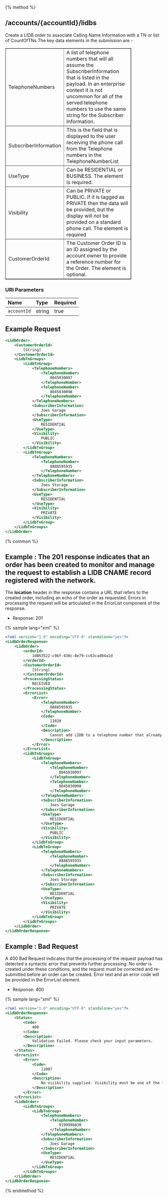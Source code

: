 {% method %}
## /accounts/{accountId}/lidbs

Create a LIDB order to associate Calling Name Information with a TN or list of CountOfTNs
The key data elements in the submission are -
    <table style="text-align: left; width: 80%;"
     border="1" cellpadding="2" cellspacing="2">
      <tbody>
        <tr>
          <td>TelephoneNumbers</td>
          <td>A list of telephone numbers that will all assume the SubscriberInformation that is listed in the payload.  In an enterprise context it is not uncommon for all of the served telephone numbers to use the same string for the Subscriber Information.</td>
        </tr>
        <tr>
          <td>SubscriberInformation</td>
          <td>This is the field that is displayed to the user receiving the phone call from the Telephone numbers in the TelephoneNumberList</td>
        </tr>
        <tr>
          <td>UseType</td>
          <td>Can be RESIDENTIAL or BUSINESS.  The element is required.</td>
        </tr>
        <tr>
          <td>Visibility</td>
          <td>Can be PRIVATE or PUBLIC.   If it is tagged as PRIVATE then the data will be provided, but the display will not be provided on a standard phone call.  The element is required</td>
        </tr>
        <tr>
          <td>CustomerOrderId</td>
          <td>The Customer Order ID is an ID assigned by the account owner to provide a reference number for the Order.  The element is optional.</td>
        </tr>
      </tbody>
    </table>



### URI Parameters
| Name | Type | Required |
|:-----|:-----|:---------|
| `accountId` | string | true |





## Example Request
```xml
<LidbOrder>
    <CustomerOrderId>
        [String]
    </CustomerOrderId>
    <LidbTnGroups>
        <LidbTnGroup>
            <TelephoneNumbers>
                <TelephoneNumber>
                    8045030097
                </TelephoneNumber>
                <TelephoneNumber>
                    8045030098
                </TelephoneNumber>
            </TelephoneNumbers>
            <SubscriberInformation>
                Joes Garage
            </SubscriberInformation>
            <UseType>
                RESIDENTIAL
            </UseType>
            <Visibility>
                PUBLIC
            </Visibility>
        </LidbTnGroup>
        <LidbTnGroup>
            <TelephoneNumbers>
                <TelephoneNumber>
                    8888595935
                </TelephoneNumber>
            </TelephoneNumbers>
            <SubscriberInformation>
                Joes Storage
            </SubscriberInformation>
            <UseType>
                RESIDENTIAL
            </UseType>
            <Visibility>
                PRIVATE
            </Visibility>
        </LidbTnGroup>
    </LidbTnGroups>
</LidbOrder>
```


{% common %}


## Example : The 201 response indicates that an order has been created to monitor and manage the request to establish a LIDB CNAME record registered with the network.
The <b>location</b> header in the response contains a URL that refers to the created order, including an echo of the order as requested.
Errors in processing the request will be articulated in the ErrorList component of the response.


* Response: 201

{% sample lang="xml" %}

```xml
<?xml version="1.0" encoding="UTF-8" standalone="yes"?>
<LidbOrderResponse>
    <LidbOrder>
        <orderId>
            1d863522-c9bf-430c-8e79-cc63cad04a1d
        </orderId>
        <CustomerOrderId>
            [String]
        </CustomerOrderId>
        <ProcessingStatus>
            RECEIVED
        </ProcessingStatus>
        <ErrorList>
            <Error>
                <TelephoneNumber>
                    8888595935
                </TelephoneNumber>
                <Code>
                    11020
                </Code>
                <Description>
                    Cannot add LIDB to a telephone number that already has LIDB or is in process
                </Description>
            </Error>
        </ErrorList>
        <LidbTnGroups>
            <LidbTnGroup>
                <TelephoneNumbers>
                    <TelephoneNumber>
                        8045030097
                    </TelephoneNumber>
                    <TelephoneNumber>
                        8045030098
                    </TelephoneNumber>
                </TelephoneNumbers>
                <SubscriberInformation>
                    Joes Garage
                </SubscriberInformation>
                <UseType>
                    RESIDENTIAL
                </UseType>
                <Visibility>
                    PUBLIC
                </Visibility>
            </LidbTnGroup>
            <LidbTnGroup>
                <TelephoneNumbers>
                    <TelephoneNumber>
                        8888595935
                    </TelephoneNumber>
                </TelephoneNumbers>
                <SubscriberInformation>
                    Joes Storage
                </SubscriberInformation>
                <UseType>
                    RESIDENTIAL
                </UseType>
                <Visibility>
                    PRIVATE
                </Visibility>
            </LidbTnGroup>
        </LidbTnGroups>
    </LidbOrder>
</LidbOrderResponse>
```

## Example : Bad Request
A 400 Bad Request indicates that the processing of the request payload has detected a syntactic error that prevents further processing.  No order is created under these conditions, and the request must be corrected and re-submitted before an order can be created.
Error text and an error code will be provided in the ErrorList element.


* Response: 400

{% sample lang="xml" %}

```xml
<?xml version="1.0" encoding="UTF-8" standalone="yes"?>
<LidbOrderResponse>
    <Status>
        <Code>
            400
        </Code>
        <Description>
            Validation Failed. Please check your input parameters.
        </Description>
    </Status>
    <ErrorList>
        <Error>
            <Code>
                11007
            </Code>
            <Description>
                No visibility supplied. Visibility must be one of the following - PUBLIC, PRIVATE
            </Description>
        </Error>
    </ErrorList>
    <LidbOrder>
        <LidbTnGroups>
            <LidbTnGroup>
                <TelephoneNumbers>
                    <TelephoneNumber>
                        9199998830
                    </TelephoneNumber>
                </TelephoneNumbers>
                <SubscriberInformation>
                    Joes Garage
                </SubscriberInformation>
                <UseType>
                    RESIDENTIAL
                </UseType>
            </LidbTnGroup>
        </LidbTnGroups>
    </LidbOrder>
</LidbOrderResponse>
```


{% endmethod %}
